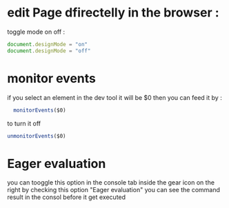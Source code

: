 # edit Page dfirectelly in the browser :

toggle mode on off : 
```javascript
document.designMode = "on"
document.designMode = "off"
```

# monitor events

if you select an element in the dev tool it will be $0 
then you can feed it by : 
```javascript
  monitorEvents($0)
```
to turn it off 
```javascript
unmonitorEvents($0)
```

# Eager evaluation 

you can tooggle this option in the console tab inside the gear icon on the right 
by checking this option "Eager evaluation" you can see the command result in the consol before it get executed



